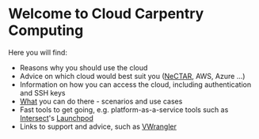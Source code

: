 Welcome to Cloud Carpentry Computing
=====================================
Here you will find:

* Reasons why you should use the cloud
* Advice on which cloud would best suit you ([NeCTAR](nectar.md), AWS, Azure ...) 
* Information on how you can access the cloud, including authentication and SSH keys
* [What](what.md) you can do there - scenarios and use cases
* Fast tools to get going, e.g. platform-as-a-service tools such as [Intersect](http://www.intersect.org.au/)'s [Launchpod](https://www.intersect.org.au/content/launchpod)
* Links to support and advice, such as [VWrangler](https://espaces.edu.au/vwrangler)


